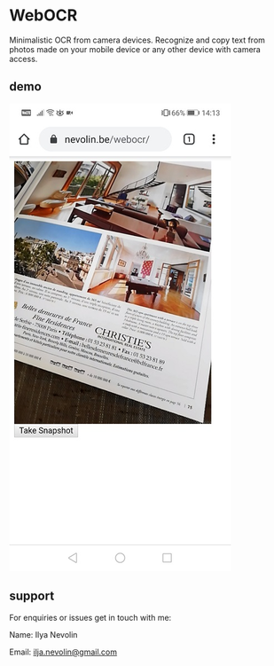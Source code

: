 # WebOCR
Minimalistic OCR from camera devices. Recognize and copy text from photos made on your mobile device or any other device with camera access.

## demo
![demo ocr 1](git_assets/demo_a1.jpg) 

## support
For enquiries or issues get in touch with me:

Name: Ilya Nevolin

Email: ilja.nevolin@gmail.com
